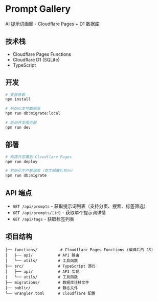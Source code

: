 # Prompt Gallery

AI 提示词画廊 - Cloudflare Pages + D1 数据库

## 技术栈

- Cloudflare Pages Functions
- Cloudflare D1 (SQLite)
- TypeScript

## 开发

```bash
# 安装依赖
npm install

# 初始化本地数据库
npm run db:migrate:local

# 启动开发服务器
npm run dev
```

## 部署

```bash
# 构建并部署到 Cloudflare Pages
npm run deploy

# 初始化生产数据库（首次部署后执行）
npm run db:migrate
```

## API 端点

- `GET /api/prompts` - 获取提示词列表（支持分页、搜索、标签筛选）
- `GET /api/prompts/[id]` - 获取单个提示词详情
- `GET /api/tags` - 获取标签列表

## 项目结构

```
├── functions/          # Cloudflare Pages Functions (编译后的 JS)
│   ├── api/           # API 路由
│   └── utils/         # 工具函数
├── src/               # TypeScript 源码
│   ├── api/           # API 实现
│   └── utils/         # 工具函数
├── migrations/        # 数据库迁移文件
├── public/            # 静态文件
└── wrangler.toml      # Cloudflare 配置
```
